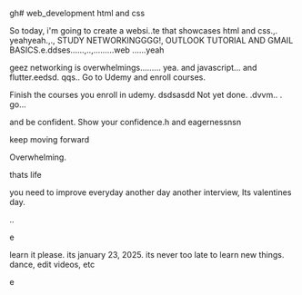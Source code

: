 gh# web_development
html and css

So today, i'm going to create a websi..te that showcases html and css.,.
yeahyeah.,.,
STUDY NETWORKINGGGG!, OUTLOOK TUTORIAL AND GMAIL BASICS.e.ddses......,..,.........web
......yeah

geez networking is overwhelmings.........
yea.
and javascript...
and flutter.eedsd.
qqs..
Go to Udemy and enroll courses.

Finish the courses you enroll in udemy.
dsdsasdd
Not yet done. .dvvm..
.
go...

and be confident.
Show your confidence.h
and eagernessnsn

keep moving forward

Overwhelming.

thats life

you need to improve everyday
another day another interview, Its valentines day.

..

e










learn it please. its january 23, 2025. its never too late to learn new things.
dance, edit videos, etc

e 
